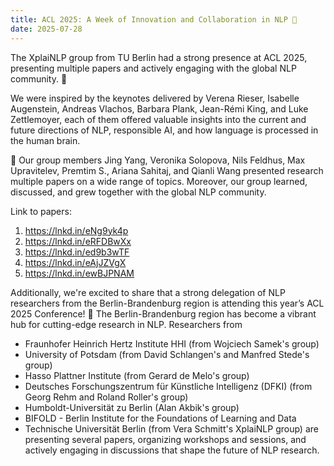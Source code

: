 ```yaml
---
title: ACL 2025: A Week of Innovation and Collaboration in NLP 🚀
date: 2025-07-28
---
```


The XplaiNLP group from TU Berlin had a strong presence at ACL 2025, presenting multiple papers and actively engaging with the global NLP community. 🎉

<!--more-->

We were inspired by the keynotes delivered by Verena Rieser, Isabelle Augenstein, Andreas Vlachos, Barbara Plank, Jean-Rémi King, and Luke Zettlemoyer, each of them offered valuable insights into the current and future directions of NLP, responsible AI, and how language is processed in the human brain.

🚀 Our group members Jing Yang, Veronika Solopova, Nils Feldhus, Max Upravitelev, Premtim S., Ariana Sahitaj, and Qianli Wang presented research multiple papers on a wide range of topics. Moreover, our group learned, discussed, and grew together with the global NLP community.

Link to papers: 
1. https://lnkd.in/eNg9yk4p
2. https://lnkd.in/eRFDBwXx 
3. https://lnkd.in/ed9b3wTF
4. https://lnkd.in/eAjJZVgX
5. https://lnkd.in/ewBJPNAM

Additionally, we're excited to share that a strong delegation of NLP researchers from the Berlin-Brandenburg region is attending this year’s ACL 2025 Conference! 🎉 The Berlin-Brandenburg region has become a vibrant hub for cutting-edge research in NLP. Researchers from 
- Fraunhofer Heinrich Hertz Institute HHI (from Wojciech Samek's group)
- University of Potsdam (from David Schlangen's and Manfred Stede's group)
- Hasso Plattner Institute (from Gerard de Melo's group)
- Deutsches Forschungszentrum für Künstliche Intelligenz (DFKI) (from Georg Rehm and Roland Roller's group)
- Humboldt-Universität zu Berlin (Alan Akbik's group)
- BIFOLD - Berlin Institute for the Foundations of Learning and Data 
- Technische Universität Berlin (from Vera Schmitt's XplaiNLP group) 
are presenting several papers, organizing workshops and sessions, and actively engaging in discussions that shape the future of NLP research.